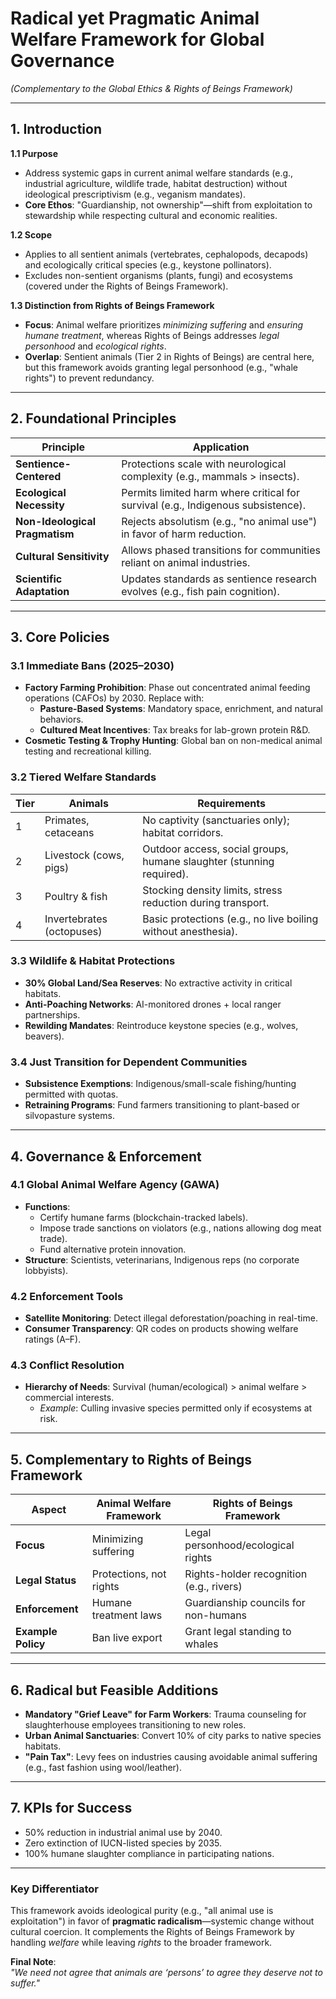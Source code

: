 # **Radical yet Pragmatic Animal Welfare Framework for Global Governance**  
*(Complementary to the Global Ethics & Rights of Beings Framework)*  

---

## **1. Introduction**  
**1.1 Purpose**  
- Address systemic gaps in current animal welfare standards (e.g., industrial agriculture, wildlife trade, habitat destruction) without ideological prescriptivism (e.g., veganism mandates).  
- **Core Ethos**: "Guardianship, not ownership"—shift from exploitation to stewardship while respecting cultural and economic realities.  

**1.2 Scope**  
- Applies to all sentient animals (vertebrates, cephalopods, decapods) and ecologically critical species (e.g., keystone pollinators).  
- Excludes non-sentient organisms (plants, fungi) and ecosystems (covered under the Rights of Beings Framework).  

**1.3 Distinction from Rights of Beings Framework**  
- **Focus**: Animal welfare prioritizes *minimizing suffering* and *ensuring humane treatment*, whereas Rights of Beings addresses *legal personhood* and *ecological rights*.  
- **Overlap**: Sentient animals (Tier 2 in Rights of Beings) are central here, but this framework avoids granting legal personhood (e.g., "whale rights") to prevent redundancy.  

---

## **2. Foundational Principles**  
| **Principle**               | **Application**                                                                 |
|-----------------------------|---------------------------------------------------------------------------------|
| **Sentience-Centered**      | Protections scale with neurological complexity (e.g., mammals > insects).       |
| **Ecological Necessity**    | Permits limited harm where critical for survival (e.g., Indigenous subsistence).|
| **Non-Ideological Pragmatism** | Rejects absolutism (e.g., "no animal use") in favor of harm reduction.         |
| **Cultural Sensitivity**    | Allows phased transitions for communities reliant on animal industries.         |
| **Scientific Adaptation**    | Updates standards as sentience research evolves (e.g., fish pain cognition).   |

---

## **3. Core Policies**  
### **3.1 Immediate Bans (2025–2030)**  
- **Factory Farming Prohibition**: Phase out concentrated animal feeding operations (CAFOs) by 2030. Replace with:  
  - **Pasture-Based Systems**: Mandatory space, enrichment, and natural behaviors.  
  - **Cultured Meat Incentives**: Tax breaks for lab-grown protein R&D.  
- **Cosmetic Testing & Trophy Hunting**: Global ban on non-medical animal testing and recreational killing.  

### **3.2 Tiered Welfare Standards**  
| **Tier** | **Animals**                | **Requirements**                                                                 |
|----------|----------------------------|----------------------------------------------------------------------------------|
| 1        | Primates, cetaceans        | No captivity (sanctuaries only); habitat corridors.                              |
| 2        | Livestock (cows, pigs)     | Outdoor access, social groups, humane slaughter (stunning required).             |
| 3        | Poultry & fish             | Stocking density limits, stress reduction during transport.                      |
| 4        | Invertebrates (octopuses)  | Basic protections (e.g., no live boiling without anesthesia).                    |

### **3.3 Wildlife & Habitat Protections**  
- **30% Global Land/Sea Reserves**: No extractive activity in critical habitats.  
- **Anti-Poaching Networks**: AI-monitored drones + local ranger partnerships.  
- **Rewilding Mandates**: Reintroduce keystone species (e.g., wolves, beavers).  

### **3.4 Just Transition for Dependent Communities**  
- **Subsistence Exemptions**: Indigenous/small-scale fishing/hunting permitted with quotas.  
- **Retraining Programs**: Fund farmers transitioning to plant-based or silvopasture systems.  

---

## **4. Governance & Enforcement**  
### **4.1 Global Animal Welfare Agency (GAWA)**  
- **Functions**:  
  - Certify humane farms (blockchain-tracked labels).  
  - Impose trade sanctions on violators (e.g., nations allowing dog meat trade).  
  - Fund alternative protein innovation.  
- **Structure**: Scientists, veterinarians, Indigenous reps (no corporate lobbyists).  

### **4.2 Enforcement Tools**  
- **Satellite Monitoring**: Detect illegal deforestation/poaching in real-time.  
- **Consumer Transparency**: QR codes on products showing welfare ratings (A–F).  

### **4.3 Conflict Resolution**  
- **Hierarchy of Needs**: Survival (human/ecological) > animal welfare > commercial interests.  
  - *Example*: Culling invasive species permitted only if ecosystems at risk.  

---

## **5. Complementary to Rights of Beings Framework**  
| **Aspect**               | **Animal Welfare Framework**              | **Rights of Beings Framework**              |  
|--------------------------|------------------------------------------|--------------------------------------------|  
| **Focus**                | Minimizing suffering                     | Legal personhood/ecological rights          |  
| **Legal Status**         | Protections, not rights                  | Rights-holder recognition (e.g., rivers)    |  
| **Enforcement**          | Humane treatment laws                    | Guardianship councils for non-humans        |  
| **Example Policy**       | Ban live export                          | Grant legal standing to whales              |  

---

## **6. Radical but Feasible Additions**  
- **Mandatory "Grief Leave" for Farm Workers**: Trauma counseling for slaughterhouse employees transitioning to new roles.  
- **Urban Animal Sanctuaries**: Convert 10% of city parks to native species habitats.  
- **"Pain Tax"**: Levy fees on industries causing avoidable animal suffering (e.g., fast fashion using wool/leather).  

---

## **7. KPIs for Success**  
- 50% reduction in industrial animal use by 2040.  
- Zero extinction of IUCN-listed species by 2035.  
- 100% humane slaughter compliance in participating nations.  

---

### **Key Differentiator**  
This framework avoids ideological purity (e.g., "all animal use is exploitation") in favor of **pragmatic radicalism**—systemic change without cultural coercion. It complements the Rights of Beings Framework by handling *welfare* while leaving *rights* to the broader framework.  

**Final Note**:  
*"We need not agree that animals are ‘persons’ to agree they deserve not to suffer."*
